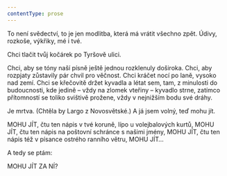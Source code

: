 ```yaml
---
contentType: prose
---
```


To není svědectví, to je jen modlitba, která má vrátit všechno zpět. Údivy, rozkoše, výkřiky, mé i tvé.

Chci tlačit tvůj kočárek po Tyršově ulici.

Chci, aby se tóny naší písně ještě jednou rozklenuly doširoka. Chci, aby rozpjaty zůstavily pár chvil pro věčnost. Chci kráčet nocí po laně, vysoko nad zemí. Chci se křečovitě držet kyvadla a létat sem, tam, z minulosti do budoucnosti, kde jedině – vždy na zlomek vteřiny – kyvadlo strne, zatímco přítomností se toliko svištivě prožene, vždy v nejnižším bodu své dráhy.

Je mrtva. (Chtěla by Largo z Novosvětské.) A já jsem volný, teď mohu jít.

MOHU JÍT, čtu ten nápis v tvé koruně, lípo u volejbalových kurtů, MOHU JÍT, čtu ten nápis na poštovní schránce s našimi jmény, MOHU JÍT, čtu ten nápis též v písance ostrého ranního větru, MOHU JÍT…

A tedy se ptám:

MOHU JÍT ZA NÍ?
